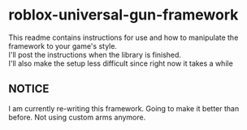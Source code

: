 # roblox-universal-gun-framework
This readme contains instructions for use and how to manipulate the framework to your game's style.<br/>
I'll post the instructions when the library is finished.<br/>
I'll also make the setup less difficult since right now it takes a while

## NOTICE

I am currently re-writing this framework. Going to make it better than before. Not using custom arms anymore.